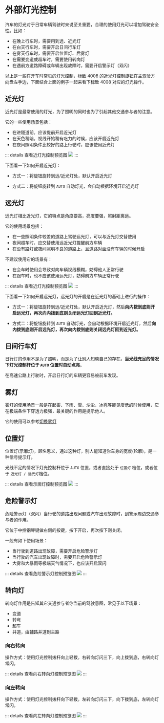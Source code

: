 # 外部灯光控制

汽车的灯光对于日常车辆驾驶时来说至关重要，合理的使用灯光可以增加驾驶安全性。比如：

- 在晚上行车时，需要用到远、近光灯
- 在白天行车时，需要开启日间行车灯
- 在雾天行车时，需要开启位置灯、后雾灯
- 在需要变道或超车时，需要使用转向灯
- 在遇前方道路障碍或车辆出现故障时，需要开启警示灯（双闪）

以上是一些在开车时常见的灯光控制，标致 4008 的近光灯控制旋钮在主驾驶方向盘左手边，下面结合上面的例子一起来看下标致 4008
对应的灯光操作。

## 近光灯

近光灯是最常使用的灯光，为了照明的同时也为了引起其他交通参与者的注意。

它的一些使用场景包括：

- 在进隧道前，应该提前开启近光灯
- 在天色稍暗，视线开始稍有吃力的时候，应该开启近光灯
- 在夜间照明条件比较好的路上行驶时，应该使用近光灯

::: details 查看近灯光控制预览图
![](images/light-control/low-beam-lights.jpg)
:::

下面看一下如何开启近光灯：

- 方式一：将旋钮旋转到远/近光灯处，默认开启近光灯

- 方式二：将旋钮旋转到 `AUTO` 自动灯光，会自动根据环境开启近光灯

## 远光灯

远光灯相比近光灯，它的特点是角度要高，亮度要强，照射距离远。

它的使用场景包括：

- 在一些照明条件较差的道路上驾驶远光灯，可以与近光灯交替使用
- 夜间超车时，应交替使用远近光灯提醒前方车辆
- 在没有路灯或夜间照明不良的道路上，且道路对面没有车辆的时候开启

不建议使用它的场景有：

- 在会车时使用会导致对向车辆视线模糊，妨碍他人正常行驶
- 在跟车时，也不应该使用远光灯，妨碍前方车辆正常行驶

::: details 查看近灯光控制预览图
![](images/light-control/high-beam-lights.jpg)
:::

下面看一下如何开启远光灯，远光灯的开启是在近光灯的基础上进行的操作：

- 方式一：将旋钮旋转到远/近光灯处，默认开启近光灯，然后**向内拨到底则开启远光灯，再次向内拨到底则关闭远光灯回到近光灯。**

- 方式二：将旋钮旋转到 `AUTO` 自动灯光，会自动根据环境开启近光灯，然后**向内拨到底则开启远光灯，再次向内拨到底则关闭远光灯回到近光灯。**

## 日间行车灯

日行灯的作用不是为了照明，而是为了让别人知晓自己的存在。**当光线充足的情况下灯光控制杆位于 `AUTO` 位置时自动点亮**。

在高速公路上行驶时，开启日行灯的车辆更容易被前车发现。

## 雾灯

雾灯的使用场景一般是在起雾、下雨、雪、沙尘、冰雹等能见度低的时候使用，它在极端条件下穿透力极强，最关键的作用是提示他人。

它的使用可以参考[切换雾灯](/guide/skills/unique-design.md#切换雾灯)

## 位置灯

位置灯(示廓灯)，顾名思义，通过这种灯，别人能知道你车身的宽度(轮廓)，是一种信号提示灯。

光线不足的情况下灯光控制杆位于 `AUTO` 位置，或者直接处于 `位置灯` 档位，或者位于 `近光灯 / 远光灯`档位。

::: details 查看示廓灯控制预览图
![](images/light-control/position-lights.jpg)
:::

## 危险警示灯

危险警示灯（双闪）当行驶的道路出现问题或汽车出现故障时，到警示周边交通参与者的作用。

它位于中控钢琴键做右侧的按键，按下开启，再次按下则关闭。

一般有如下使用场景：

- 当行驶到道路出现故障，需要开启危险警示灯
- 当行驶的汽车出现故障时，需要开启危险警示灯
- 大雾和大暴雨等极端天气情况下，也应该开启双闪

::: details 查看危险警示灯控制预览图
![](images/light-control/hazard-warning-lights.jpg)
:::

## 转向灯

转向灯作用是告知其它交通参与者你当前的驾驶意图，常见于以下场景：

- 变道
- 转弯
- 超车
- 并道，由辅路并道到主路

### 向右转向

操作方式：使用灯光控制拨杆向上轻拨，右转向灯闪三下，向上拨到底，右转向灯常闪。

::: details 查看向右转向灯控制预览图
![](images/light-control/right-turn-signal-lights.jpg)
:::

### 向左转向

操作方式：使用灯光控制拨杆向下轻拨，左转向灯闪三下，向下拨到底，左转向灯常闪。

::: details 查看向左转向灯控制预览图
![](images/light-control/left-turn-signal-lights.jpg)
:::